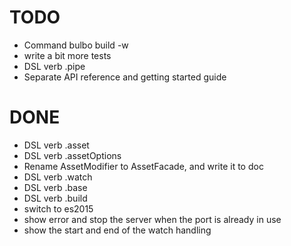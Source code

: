 # TODO

- Command bulbo build -w
- write a bit more tests
- DSL verb .pipe
- Separate API reference and getting started guide

# DONE

- DSL verb .asset
- DSL verb .assetOptions
- Rename AssetModifier to AssetFacade, and write it to doc
- DSL verb .watch
- DSL verb .base
- DSL verb .build
- switch to es2015
- show error and stop the server when the port is already in use
- show the start and end of the watch handling
